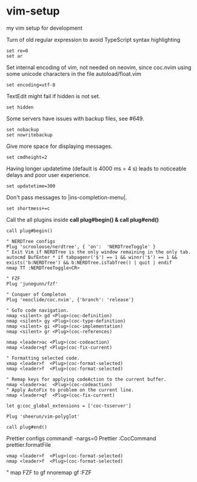 # vim-setup
my vim setup for development

Turn of old regular expression to avoid TypeScript syntax highlighting
```
set re=0
set ar
```

Set internal encoding of vim, not needed on neovim, since coc.nvim using some
unicode characters in the file autoload/float.vim
```
set encoding=utf-8
```

TextEdit might fail if hidden is not set.
```
set hidden
```

Some servers have issues with backup files, see #649.
```
set nobackup
set nowritebackup
```

Give more space for displaying messages.
```
set cmdheight=2
```

Having longer updatetime (default is 4000 ms = 4 s) leads to noticeable
delays and poor user experience.
```
set updatetime=300
```

Don't pass messages to |ins-completion-menu|.
```
set shortmess+=c
```

Call the all plugins inside <strong>call plug#begin() & call plug#end()</strong>
```
call plug#begin()

" NERDTree configs
Plug 'scrooloose/nerdtree', { 'on':  'NERDTreeToggle' }
" Exit Vim if NERDTree is the only window remaining in the only tab.
autocmd BufEnter * if tabpagenr('$') == 1 && winnr('$') == 1 && exists('b:NERDTree') && b:NERDTree.isTabTree() | quit | endif
nmap TT :NERDTreeToggle<CR>

" FZF
Plug 'junegunn/fzf'

" Conquer of Completon
Plug 'neoclide/coc.nvim', {'branch': 'release'}

" GoTo code navigation.
nmap <silent> gd <Plug>(coc-definition)
nmap <silent> gy <Plug>(coc-type-definition)
nmap <silent> gi <Plug>(coc-implementation)
nmap <silent> gr <Plug>(coc-references)

nmap <leader>ac <Plug>(coc-codeaction)
nmap <leader>qf <Plug>(coc-fix-current)

" Formatting selected code.
xmap <leader>f  <Plug>(coc-format-selected)
nmap <leader>f  <Plug>(coc-format-selected)

" Remap keys for applying codeAction to the current buffer.
nmap <leader>ac  <Plug>(coc-codeaction)
" Apply AutoFix to problem on the current line.
nmap <leader>qf  <Plug>(coc-fix-current)

let g:coc_global_extensions = ['coc-tsserver']

Plug 'sheerun/vim-polyglot'

call plug#end()
```

Prettier configs
command! -nargs=0 Prettier :CocCommand prettier.formatFile
```
vmap <leader>f  <Plug>(coc-format-selected)
nmap <leader>f  <Plug>(coc-format-selected)
```
" map FZF to gf
nnoremap <silent> gf :FZF<CR>
